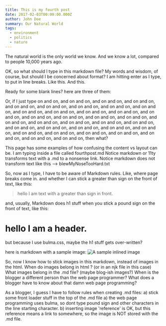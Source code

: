 ```yaml
---
title: This is my fourth post
date: 2017-02-03T00:00:00.000Z
author: John Doe
summary: Our Natural World
tags:
  - environment
  - politics
  - nature
---
```

The natural world is the only world we know. And we know a lot, compared to people 10,000 years ago.

OK, so what should I type in this markdown file?  My words and wisdom, of course, but should I be concerned about format?
I am hitting enter as I type, to put in line breaks.
Like this.
And this.

Ready for some blank lines?  here are three of them:



Or, if I just type on and on, and on and on,  and on and on, and on and on, and on and on, and on and on, and on and on, and on and on, and on and on, and on and on, and on and on, and on and on, and on and on, and on and on, and on and on, and on and on, and on and on, and on and on, and on and on, and on and on, and on and on, and on and on, and on and on, and on and on, and on and on, and on and on, and on and on, and on and on, and on and on, and on and on, and on and on, and on and on, and on and on, and on and on, and on and on, then what?

This page has some examples of how confusing the content vs layout can be.
I am typing inside a file called fourthpost.md
Notice markdown or 11ty transforms text with a .md  to a nonsense link.
Notice markdown does not transform text like this --> blewMyNoseTooHard.txt

So, now as I type, I have to be aware of Markdown rules.
Like, where page breaks come in.
and whether I can stick a greater than sign on the front of text, like this:
> hello I am text with a greater than sign in front.

and, usually, Markdown does h1 stuff when you stick a pound sign on the front of text, like this:
# hello I am a header.  
but because I use bulma.css, maybe the h1 stuff gets over-written?


here is markdown with a sample image:
![A sample inlined image](https://source.unsplash.com/random/600x400)

So, now I know how to stick images in this markdown, instead of images in the html.
When do images belong in html ? (or in an njk file in this case) 
What images belong in the .md file?   (maybe blog-ish images?)
When is the blogger a different person than the web page programmer?
What does a blogger have to know about that damn web page programming?

As a blogger, I guess I have to follow rules when creating .md files:
a) stick some front loader stuff in the top of the .md file 
a) the web page programming uses bulma, so dont type pound sign and other characters in the line starting character.
b) inserting image 'reference' is OK, but this reference means a link to somewhere, so the image is NOT stored with the .md file.


